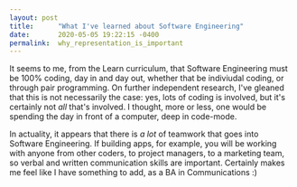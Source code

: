 ```yaml
---
layout: post
title:      "What I've learned about Software Engineering"
date:       2020-05-05 19:22:15 -0400
permalink:  why_representation_is_important
---
```


It seems to me, from the Learn curriculum, that Software Engineering must be 100% coding, day in and day out,  whether that be indiviudal coding, or through pair programming. On further independent research, I've gleaned that this is not necessarily the case: yes, lots of coding is involved, but it's certainly not *all* that's involved. I thought, more or less, one would be spending the day in front of a computer, deep in code-mode. 

In actuality, it appears that there is *a lot* of teamwork that goes into Software Engineering. If building apps, for example, you will be working with anyone from other coders, to project managers, to a marketing team, so verbal and written communication skills are important. Certainly makes me feel like I have something to add, as a BA in Communications :)
